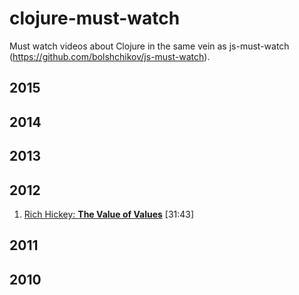 # clojure-must-watch
Must watch videos about Clojure in the same vein as js-must-watch (https://github.com/bolshchikov/js-must-watch).

## 2015

## 2014

## 2013

## 2012
1. [Rich Hickey: **The Value of Values**](https://www.youtube.com/watch?v=-6BsiVyC1kM) [31:43]

## 2011

## 2010
